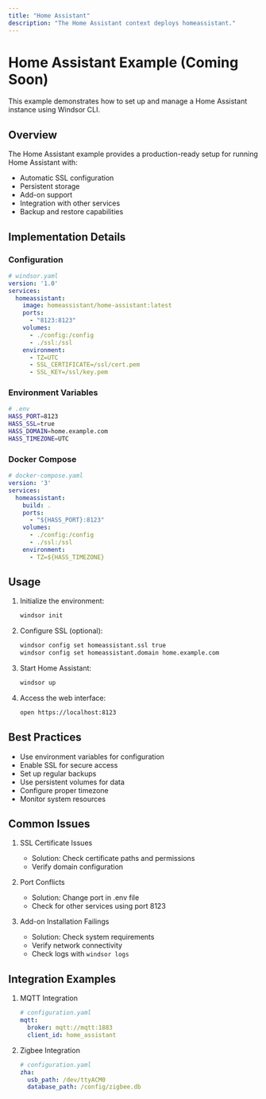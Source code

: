 ```yaml
---
title: "Home Assistant"
description: "The Home Assistant context deploys homeassistant."
---
```

# Home Assistant Example (Coming Soon)

This example demonstrates how to set up and manage a Home Assistant instance using Windsor CLI.

## Overview

The Home Assistant example provides a production-ready setup for running Home Assistant with:
- Automatic SSL configuration
- Persistent storage
- Add-on support
- Integration with other services
- Backup and restore capabilities

## Implementation Details

### Configuration

```yaml
# windsor.yaml
version: '1.0'
services:
  homeassistant:
    image: homeassistant/home-assistant:latest
    ports:
      - "8123:8123"
    volumes:
      - ./config:/config
      - ./ssl:/ssl
    environment:
      - TZ=UTC
      - SSL_CERTIFICATE=/ssl/cert.pem
      - SSL_KEY=/ssl/key.pem
```

### Environment Variables

```bash
# .env
HASS_PORT=8123
HASS_SSL=true
HASS_DOMAIN=home.example.com
HASS_TIMEZONE=UTC
```

### Docker Compose

```yaml
# docker-compose.yaml
version: '3'
services:
  homeassistant:
    build: .
    ports:
      - "${HASS_PORT}:8123"
    volumes:
      - ./config:/config
      - ./ssl:/ssl
    environment:
      - TZ=${HASS_TIMEZONE}
```

## Usage

1. Initialize the environment:
   ```bash
   windsor init
   ```

2. Configure SSL (optional):
   ```bash
   windsor config set homeassistant.ssl true
   windsor config set homeassistant.domain home.example.com
   ```

3. Start Home Assistant:
   ```bash
   windsor up
   ```

4. Access the web interface:
   ```bash
   open https://localhost:8123
   ```

## Best Practices

- Use environment variables for configuration
- Enable SSL for secure access
- Set up regular backups
- Use persistent volumes for data
- Configure proper timezone
- Monitor system resources

## Common Issues

1. SSL Certificate Issues
   - Solution: Check certificate paths and permissions
   - Verify domain configuration

2. Port Conflicts
   - Solution: Change port in .env file
   - Check for other services using port 8123

3. Add-on Installation Failings
   - Solution: Check system requirements
   - Verify network connectivity
   - Check logs with `windsor logs`

## Integration Examples

1. MQTT Integration
   ```yaml
   # configuration.yaml
   mqtt:
     broker: mqtt://mqtt:1883
     client_id: home_assistant
   ```

2. Zigbee Integration
   ```yaml
   # configuration.yaml
   zha:
     usb_path: /dev/ttyACM0
     database_path: /config/zigbee.db
   ```

